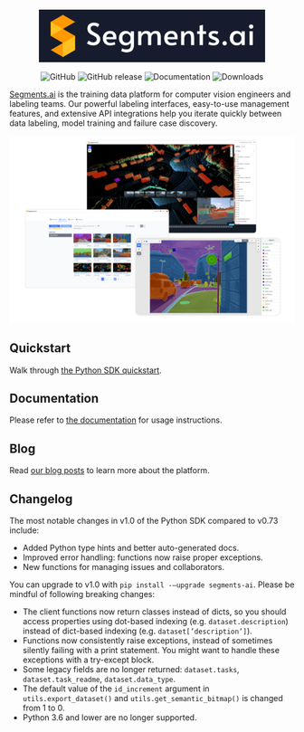 <p align="center">
    <br>
        <img src="assets/logo_no_shadow-with_text-blue_background.png" width="400"/>
    <br>
<p>
<p align="center">
    <a href="https://github.com/segments-ai/segments-ai/LICENSE" style="text-decoration: none">
        <img alt="GitHub" src="https://img.shields.io/github/license/segments-ai/segments-ai.svg?color=blue">
    </a>
    <a href="https://github.com/segments-ai/segments-ai/releases" style="text-decoration: none">
        <img alt="GitHub release" src="https://img.shields.io/github/release/segments-ai/segments-ai.svg">
    </a>
    <!-- <a href="https://github.com/segments-ai/segments-ai/actions" style="text-decoration: none">
        <img alt="Tests" src="https://github.com/segments-ai/segments-ai/actions/workflows/tests.yml/badge.svg">
    </a> -->
    <a href="https://segments-python-sdk.readthedocs.io/en/latest/?badge=latest" style="text-decoration: none">
        <img alt="Documentation" src="https://readthedocs.org/projects/segments-python-sdk/badge/?version=latest">
    </a>
    <a href="https://github.com/segments-ai/segments-ai/releases" style="text-decoration: none">
        <img alt="Downloads" src="https://img.shields.io/pypi/dm/segments-ai">
    </a>
</p>

[Segments.ai](https://segments.ai/) is the training data platform for computer vision engineers and labeling teams. Our powerful labeling interfaces, easy-to-use management features, and extensive API integrations help you iterate quickly between data labeling, model training and failure case discovery.

![](assets/overview.jpg)

## Quickstart

Walk through [the Python SDK quickstart](https://docs.segments.ai/tutorials/python-sdk-quickstart).

## Documentation

Please refer to [the documentation](http://segments-python-sdk.rtfd.io/) for usage instructions.

## Blog

Read [our blog posts](https://segments.ai/blog) to learn more about the platform.

## Changelog

The most notable changes in v1.0 of the Python SDK compared to v0.73 include:

- Added Python type hints and better auto-generated docs.
- Improved error handling: functions now raise proper exceptions.
- New functions for managing issues and collaborators.

You can upgrade to v1.0 with `pip install -—upgrade segments-ai`. Please be mindful of following breaking changes:

- The client functions now return classes instead of dicts, so you should access properties using dot-based indexing (e.g. `dataset.description`) instead of dict-based indexing (e.g. `dataset[’description’]`).
- Functions now consistently raise exceptions, instead of sometimes silently failing with a print statement. You might want to handle these exceptions with a try-except block.
- Some legacy fields are no longer returned: `dataset.tasks`, `dataset.task_readme`, `dataset.data_type`.
- The default value of the `id_increment` argument in `utils.export_dataset()` and `utils.get_semantic_bitmap()` is changed from 1 to 0.
- Python 3.6 and lower are no longer supported.

